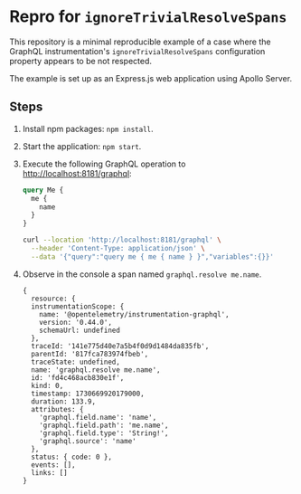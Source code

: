 # Repro for `ignoreTrivialResolveSpans`

This repository is a minimal reproducible example of a case where the GraphQL instrumentation's `ignoreTrivialResolveSpans` configuration property appears to be not respected.

The example is set up as an Express.js web application using Apollo Server.

## Steps

1. Install npm packages: `npm install`.
2. Start the application: `npm start`.
3. Execute the following GraphQL operation to <http://localhost:8181/graphql>:

   ```graphql
   query Me {
     me {
       name
     }
   }
   ```
   
   ```bash
   curl --location 'http://localhost:8181/graphql' \
     --header 'Content-Type: application/json' \
     --data '{"query":"query me { me { name } }","variables":{}}'
   ```
   
4. Observe in the console a span named `graphql.resolve me.name`.

   ```console
   {
     resource: {
     instrumentationScope: {
       name: '@opentelemetry/instrumentation-graphql',
       version: '0.44.0',
       schemaUrl: undefined
     },
     traceId: '141e775d40e7a5b4f0d9d1484da835fb',
     parentId: '817fca783974fbeb',
     traceState: undefined,
     name: 'graphql.resolve me.name',
     id: 'fd4c468acb830e1f',
     kind: 0,
     timestamp: 1730669920179000,
     duration: 133.9,
     attributes: {
       'graphql.field.name': 'name',
       'graphql.field.path': 'me.name',
       'graphql.field.type': 'String!',
       'graphql.source': 'name'
     },
     status: { code: 0 },
     events: [],
     links: []
   }
   ```
